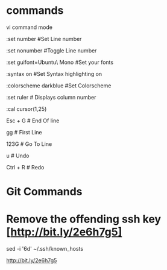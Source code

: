 # commands

vi command mode

:set number  #Set Line number

:set nonumber #Toggle Line number

:set guifont=Ubuntu\ Mono #Set your fonts

:syntax on #Set Syntax highlighting on

:colorscheme darkblue #Set Colorscheme

:set ruler # Displays column number

:cal cursor(1,25)

Esc + G # End Of line

gg # First Line

123G # Go To Line

u # Undo

Ctrl + R # Redo

# Git Commands

# Remove the offending ssh key [http://bit.ly/2e6h7g5]

sed -i '6d' ~/.ssh/known_hosts

http://bit.ly/2e6h7g5
